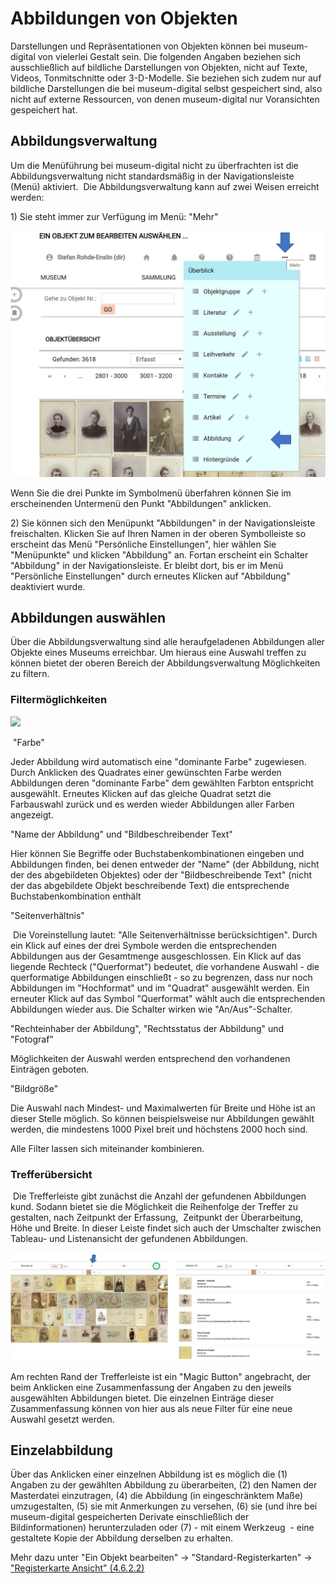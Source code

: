 Abbildungen von Objekten
========================

Darstellungen und Repräsentationen von Objekten können bei
museum-digital von vielerlei Gestalt sein. Die folgenden Angaben
beziehen sich ausschließlich auf bildliche Darstellungen von Objekten,
nicht auf Texte, Videos, Tonmitschnitte oder 3-D-Modelle. Sie beziehen
sich zudem nur auf bildliche Darstellungen die bei museum-digital selbst
gespeichert sind, also nicht auf externe Ressourcen, von denen
museum-digital nur Voransichten gespeichert hat.

Abbildungsverwaltung
--------------------

Um die Menüführung bei museum-digital nicht zu überfrachten ist die
Abbildungsverwaltung nicht standardsmäßig in der Navigationsleiste
(Menü) aktiviert.  Die Abbildungsverwaltung kann auf zwei Weisen
erreicht werden:

1\) Sie steht immer zur Verfügung im Menü: \"Mehr\"

![](../../assets/musdb/objects-edit/mehr_menu.jpg)

Wenn Sie die drei Punkte im Symbolmenü überfahren können Sie im
erscheinenden Untermenü den Punkt \"Abbildungen\" anklicken.

2\) Sie können sich den Menüpunkt \"Abbildungen\" in der
Navigationsleiste freischalten. Klicken Sie auf Ihren Namen in der
oberen Symbolleiste so erscheint das Menü \"Persönliche Einstellungen\",
hier wählen Sie \"Menüpunkte\" und klicken \"Abbildung\" an. Fortan
erscheint ein Schalter \"Abbildung\" in der Navigationsleiste. Er bleibt
dort, bis er im Menü \"Persönliche Einstellungen\" durch erneutes
Klicken auf \"Abbildung\" deaktiviert wurde.

Abbildungen auswählen
---------------------

Über die Abbildungsverwaltung sind alle heraufgeladenen Abbildungen
aller Objekte eines Museums erreichbar. Um hieraus eine Auswahl treffen
zu können bietet der oberen Bereich der Abbildungsverwaltung
Möglichkeiten zu filtern.

### Filtermöglichkeiten

![](../../assets/musdb/objects-edit/abbildungsverwaltung_menu.avif)

 \"Farbe\"

Jeder Abbildung wird automatisch eine \"dominante Farbe\" zugewiesen.
Durch Anklicken des Quadrates einer gewünschten Farbe werden Abbildungen
deren \"dominante Farbe\" dem gewählten Farbton entspricht ausgewählt.
Erneutes Klicken auf das gleiche Quadrat setzt die Farbauswahl zurück
und es werden wieder Abbildungen aller Farben angezeigt.

\"Name der Abbildung\" und \"Bildbeschreibender Text\"

Hier können Sie Begriffe oder Buchstabenkombinationen eingeben und
Abbildungen finden, bei denen entweder der \"Name\" (der Abbildung,
nicht der des abgebildeten Objektes) oder der \"Bildbeschreibende Text\"
(nicht der das abgebildete Objekt beschreibende Text) die entsprechende
Buchstabenkombination enthält

\"Seitenverhältnis\"

 Die Voreinstellung lautet: \"Alle Seitenverhältnisse berücksichtigen\".
Durch ein Klick auf eines der drei Symbole werden die entsprechenden
Abbildungen aus der Gesamtmenge ausgeschlossen. Ein Klick auf das
liegende Rechteck (\"Querformat\") bedeutet, die vorhandene Auswahl -
die querformatige Abbildungen einschließt - so zu begrenzen, dass nur
noch Abbildungen im \"Hochformat\" und im \"Quadrat\" ausgewählt werden.
Ein erneuter Klick auf das Symbol \"Querformat\" wählt auch die
entsprechenden Abbildungen wieder aus. Die Schalter wirken wie
\"An/Aus\"-Schalter.

\"Rechteinhaber der Abbildung\", \"Rechtsstatus der Abbildung\" und
\"Fotograf\"

Möglichkeiten der Auswahl werden entsprechend den vorhandenen Einträgen
geboten.

\"Bildgröße\"

Die Auswahl nach Mindest- und Maximalwerten für Breite und Höhe ist an
dieser Stelle möglich. So können beispielsweise nur Abbildungen gewählt
werden, die mindestens 1000 Pixel breit und höchstens 2000 hoch sind.

Alle Filter lassen sich miteinander kombinieren.

### Trefferübersicht

 Die Trefferleiste gibt zunächst die Anzahl der gefundenen Abbildungen
kund. Sodann bietet sie die Möglichkeit die Reihenfolge der Treffer zu
gestalten, nach Zeitpunkt der Erfassung,  Zeitpunkt der Überarbeitung,
Höhe und Breite. In dieser Leiste findet sich auch der Umschalter
zwischen Tableau- und Listenansicht der gefundenen Abbildungen.

![](../../assets/musdb/objects-edit/twoviews.jpg)

Am rechten Rand der Trefferleiste ist ein \"Magic Button\" angebracht,
der beim Anklicken eine Zusammenfassung der Angaben zu den jeweils
ausgewählten Abbildungen bietet. Die einzelnen Einträge dieser
Zusammenfassung können von hier aus als neue Filter für eine neue
Auswahl gesetzt werden.

Einzelabbildung
---------------

Über das Anklicken einer einzelnen Abbildung ist es möglich die (1)
Angaben zu der gewählten Abbildung zu überarbeiten, (2) den Namen der
Masterdatei einzutragen, (4) die Abbildung (in eingeschränktem Maße)
umzugestalten, (5) sie mit Anmerkungen zu versehen, (6) sie (und ihre
bei museum-digital gespeicherten Derivate einschließlich der
Bildinformationen) herunterzuladen oder (7) - mit einem Werkzeug  - eine
gestaltete Kopie der Abbildung derselben zu erhalten.

Mehr dazu unter "Ein Objekt bearbeiten" -> "Standard-Registerkarten" -> ["Registerkarte Ansicht" (4.6.2.2)](../../musdb/Objekte/Registerkarten-Standard/Ansicht.md)
